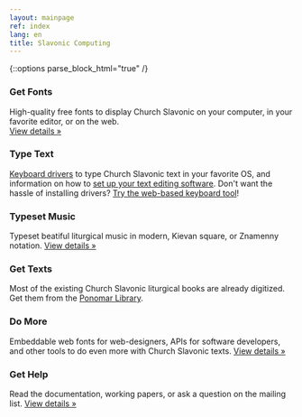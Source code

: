 ```yaml
---
layout: mainpage
ref: index
lang: en
title: Slavonic Computing
---
```

{::options parse_block_html="true" /}

<div class="row"><div class="col-md-4">

### Get Fonts

High-quality free fonts to display Church Slavonic on your computer,
in your favorite editor, or on the web.    
[View details »](/fonts.html)

</div><div class="col-md-4">

### Type Text

[Keyboard drivers](/keyboard.html)
to type Church Slavonic text in your favorite OS, and
information on how to [set up your text editing software](/users.html).
Don't want the hassle of installing drivers? 
[Try the web-based keyboard tool](http://www.ponomar.net/cu_vkeyb.html)!

</div><div class="col-md-4">

### Typeset Music

Typeset beatiful liturgical music in modern, Kievan square, or Znamenny notation.
[View details »](/music.html)


</div></div>

<div class="row"><div class="col-md-4">

### Get Texts

Most of the existing Church Slavonic liturgical books are already digitized.
Get them from the [Ponomar Library](http://www.ponomar.net/cgi-bin/maktabah.cgi).

</div><div class="col-md-4">

### Do More

Embeddable web fonts for web-designers, APIs for software developers,
and other tools to do even more with Church Slavonic texts.
[View details »](/tools.html)

</div><div class="col-md-4">

### Get Help

Read the documentation, working papers,
or ask a question on the mailing list.
[View details »](/dox.html)

</div></div>
